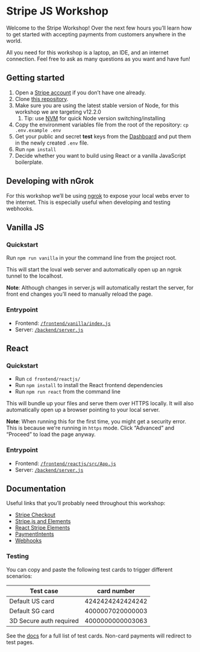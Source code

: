 # Stripe JS Workshop

Welcome to the Stripe Workshop! Over the next few hours you’ll learn how to get started with accepting payments from customers anywhere in the world.

All you need for this workshop is a laptop, an IDE, and an internet connection. Feel free to ask as many questions as you want and have fun!

## Getting started

1. Open a [Stripe account](https://dashboard.stripe.com/register) if you don’t have one already.
2. Clone [this repository](https://github.com/thorsten-stripe/js-workshop).
3. Make sure you are using the latest stable version of Node, for this workshop we are targeting v12.2.0
   1. Tip: use [NVM](https://github.com/nvm-sh/nvm) for quick Node version switching/installing
4. Copy the environment variables file from the root of the repository: `cp .env.example .env`
5. Get your public and secret **test** keys from the [Dashboard](https://dashboard.stripe.com/account/apikeys) and put them in the newly created `.env` file.
6. Run `npm install`
7. Decide whether you want to build using React or a vanilla JavaScript boilerplate.

## Developing with nGrok

For this workshop we’ll be using [ngrok](https://ngrok.com/) to expose your local webs erver to the internet. This is especially useful when developing and testing webhooks.

## Vanilla JS

### Quickstart

Run `npm run vanilla` in your the command line from the project root.

This will start the loval web server and automatically open up an ngrok tunnel to the localhost.

**Note**: Although changes in server.js will automatically restart the server, for front end changes you’ll need to manually reload the page.

### Entrypoint

- Frontend: [`/frontend/vanilla/index.js`](https://github.com/thorsten-stripe/js-workshop/blob/master/frontend/vanilla/index.js)
- Server: [`/backend/server.js`](https://github.com/thorsten-stripe/js-workshop/blob/master/backend/server.js)

## React

### Quickstart

- Run `cd frontend/reactjs/`
- Run `npm install` to install the React frontend dependencies
- Run `npm run react` from the command line

This will bundle up your files and serve them over HTTPS locally. It will also automatically open up a browser pointing to your local server.

**Note**: When running this for the first time, you might get a security error. This is because we're running in `https` mode. Click “Advanced” and “Proceed” to load the page anyway.

### Entrypoint

- Frontend: [`/frontend/reactjs/src/App.js`](https://github.com/thorsten-stripe/js-workshop/blob/master/frontend/reactjs/src/App.js)
- Server: [`/backend/server.js`](https://github.com/thorsten-stripe/js-workshop/blob/master/backend/server.js)

## Documentation

Useful links that you’ll probably need throughout this workshop:

- [Stripe Checkout](https://stripe.com/docs/payments/checkout)
- [Stripe.js and Elements](https://stripe.com/docs/stripe-js)
- [React Stripe Elements](https://github.com/stripe/react-stripe-elements)
- [PaymentIntents](https://stripe.com/docs/payments/payment-intents)
- [Webhooks](https://stripe.com/docs/webhooks)

### Testing

You can copy and paste the following test cards to trigger different scenarios:

| Test case               | card number      |
| ----------------------- | ---------------- |
| Default US card         | 4242424242424242 |
| Default SG card         | 4000007020000003 |
| 3D Secure auth required | 4000000000003063 |

See the [docs](https://stripe.com/docs/testing#cards) for a full list of test cards. Non-card payments will redirect to test pages.
